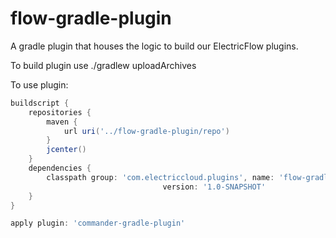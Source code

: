 # flow-gradle-plugin
A gradle plugin that houses the logic to build our ElectricFlow plugins.

To build plugin use ./gradlew uploadArchives

To use plugin:

```groovy
buildscript {
    repositories {
        maven {
            url uri('../flow-gradle-plugin/repo')
        }
        jcenter()
    }
    dependencies {
        classpath group: 'com.electriccloud.plugins', name: 'flow-gradle-plugin',
                                  version: '1.0-SNAPSHOT'
    }
}

apply plugin: 'commander-gradle-plugin'
```
